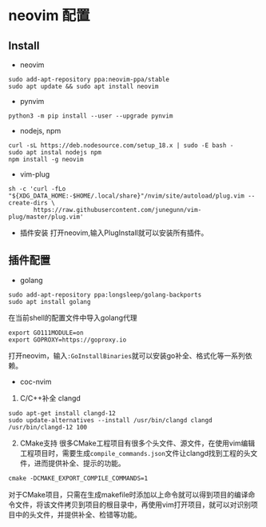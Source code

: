 # neovim 配置
## Install
- neovim
``` shell
sudo add-apt-repository ppa:neovim-ppa/stable
sudo apt update && sudo apt install neovim
```
- pynvim
```
python3 -m pip install --user --upgrade pynvim
```
- nodejs, npm
```
curl -sL https://deb.nodesource.com/setup_18.x | sudo -E bash -
sudo apt instal nodejs npm
npm install -g neovim
```
- vim-plug
```
sh -c 'curl -fLo "${XDG_DATA_HOME:-$HOME/.local/share}"/nvim/site/autoload/plug.vim --create-dirs \
       https://raw.githubusercontent.com/junegunn/vim-plug/master/plug.vim'
```
- 插件安装
打开neovim,输入PlugInstall就可以安装所有插件。

## 插件配置
- golang
```
sudo add-apt-repository ppa:longsleep/golang-backports
sudo apt install golang
```
在当前shell的配置文件中导入golang代理
```
export GO111MODULE=on
export GOPROXY=https://goproxy.io
```

打开neovim，输入`:GoInstallBinaries`就可以安装go补全、格式化等一系列依赖。

- coc-nvim
1. C/C++补全 clangd
```
sudo apt-get install clangd-12
sudo update-alternatives --install /usr/bin/clangd clangd /usr/bin/clangd-12 100
```
2. CMake支持
很多CMake工程项目有很多个头文件、源文件，在使用vim编辑工程项目时，需要生成`compile_commands.json`文件让clangd找到工程的头文件，进而提供补全、提示的功能。
``` makefile
cmake -DCMAKE_EXPORT_COMPILE_COMMANDS=1
```
对于CMake项目，只需在生成makefile时添加以上命令就可以得到项目的编译命令文件，将该文件拷贝到项目的根目录中，再使用vim打开项目，就可以对识别项目中的头文件，并提供补全、检错等功能。

